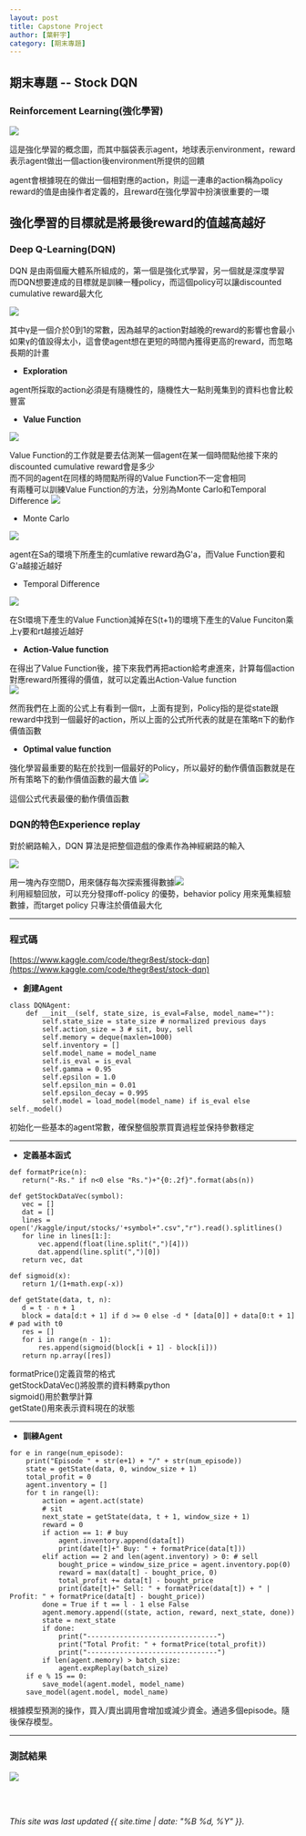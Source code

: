 ```yaml
---
layout: post
title: Capstone Project
author: [葉軒宇]
category: [期末專題]
---
```


## 期末專題 -- Stock DQN


### Reinforcement Learning(強化學習)

![](https://github.com/thegr8est/AI-course/blob/gh-pages/images/RL.PNG?raw=true)<br>

這是強化學習的概念圖，而其中腦袋表示agent，地球表示environment，reward表示agent做出一個action後environment所提供的回饋<br>

agent會根據現在的做出一個相對應的action，則這一連串的action稱為policy<br>
reward的值是由操作者定義的，且reward在強化學習中扮演很重要的一環<br>

強化學習的目標就是將最後reward的值越高越好<br>
---


### Deep Q-Learning(DQN)

DQN 是由兩個龐大體系所組成的，第一個是強化式學習，另一個就是深度學習<br>
而DQN想要達成的目標就是訓練一種policy，而這個policy可以讓discounted cumulative reward最大化<br>

![](https://github.com/thegr8est/AI-course/blob/gh-pages/images/cumulative.PNG?raw=true)<br>

其中γ是一個介於0到1的常數，因為越早的action對越晚的reward的影響也會最小<br>
如果γ的值設得太小，這會使agent想在更短的時間內獲得更高的reward，而忽略長期的計畫


* **Exploration**<br>

agent所採取的action必須是有隨機性的，隨機性大一點則蒐集到的資料也會比較豐富<br>


* **Value Function**<br>

![](https://github.com/thegr8est/AI-course/blob/gh-pages/images/value.PNG?raw=true)<br>

Value Function的工作就是要去估測某一個agent在某一個時間點他接下來的discounted cumulative reward會是多少<br>
而不同的agent在同樣的時間點所得的Value Function不一定會相同<br>
有兩種可以訓練Value Function的方法，分別為Monte Carlo和Temporal Difference
![](https://github.com/thegr8est/AI-course/blob/gh-pages/images/MCTD.PNG?raw=true)<br>


* Monte Carlo<br>

![](https://github.com/thegr8est/AI-course/blob/gh-pages/images/monte.PNG?raw=true)<br>

agent在Sa的環境下所產生的cumlative reward為G'a，而Value Function要和G'a越接近越好<br>


* Temporal Difference<br>

![](https://github.com/thegr8est/AI-course/blob/gh-pages/images/temporal.PNG?raw=true)<br>

在St環境下產生的Value Function減掉在S(t+1)的環境下產生的Value Funciton乘上γ要和rt越接近越好<br>


* **Action-Value function**<br>

在得出了Value Function後，接下來我們再把action給考慮進來，計算每個action對應reward所獲得的價值，就可以定義出Action-Value function<br>
![](https://github.com/thegr8est/AI-course/blob/gh-pages/images/actionvalue.PNG?raw=true)<br>

然而我們在上面的公式上有看到一個π，上面有提到，Policy指的是從state跟reward中找到一個最好的action，所以上面的公式所代表的就是在策略π下的動作價值函數<br>


* **Optimal value function**<br>

強化學習最重要的點在於找到一個最好的Policy，所以最好的動作價值函數就是在所有策略下的動作價值函數的最大值
![](https://github.com/thegr8est/AI-course/blob/gh-pages/images/optimal.PNG?raw=true)<br>

這個公式代表最優的動作價值函數


### DQN的特色Experience replay

對於網路輸入，DQN 算法是把整個遊戲的像素作為神經網路的輸入<br>

![](https://github.com/thegr8est/AI-course/blob/gh-pages/images/experience.PNG?raw=true)<br>

用一塊內存空間D，用來儲存每次探索獲得數據![](https://github.com/thegr8est/AI-course/blob/gh-pages/images/text.PNG?raw=true)<br>
利用經驗回放，可以充分發揮off-policy 的優勢，behavior policy 用來蒐集經驗數據，而target policy 只專注於價值最大化<br>


---
### 程式碼

[https://www.kaggle.com/code/thegr8est/stock-dqn](https://www.kaggle.com/code/thegr8est/stock-dqn)<br>


* **創建Agent**

```
class DQNAgent:
    def __init__(self, state_size, is_eval=False, model_name=""):
        self.state_size = state_size # normalized previous days
        self.action_size = 3 # sit, buy, sell
        self.memory = deque(maxlen=1000)
        self.inventory = []
        self.model_name = model_name
        self.is_eval = is_eval
        self.gamma = 0.95
        self.epsilon = 1.0
        self.epsilon_min = 0.01
        self.epsilon_decay = 0.995
        self.model = load_model(model_name) if is_eval else self._model()
 ```
 初始化一些基本的agent常數，確保整個股票買賣過程並保持參數穩定<br>
 
 
 ---
 * **定義基本函式**
 
 ```
 def formatPrice(n):
    return("-Rs." if n<0 else "Rs.")+"{0:.2f}".format(abs(n))

def getStockDataVec(symbol):
    vec = []
    dat = []
    lines = open('/kaggle/input/stocks/'+symbol+".csv","r").read().splitlines()
    for line in lines[1:]:
        vec.append(float(line.split(",")[4]))
        dat.append(line.split(",")[0])
    return vec, dat

def sigmoid(x):
    return 1/(1+math.exp(-x))

def getState(data, t, n):
    d = t - n + 1
    block = data[d:t + 1] if d >= 0 else -d * [data[0]] + data[0:t + 1] # pad with t0
    res = []
    for i in range(n - 1):
        res.append(sigmoid(block[i + 1] - block[i]))
    return np.array([res])
```
formatPrice()定義貨幣的格式<br>
getStockDataVec()將股票的資料轉乘python<br>
sigmoid()用於數學計算<br>
getState()用來表示資料現在的狀態


---
* **訓練Agent**

```
for e in range(num_episode):
    print("Episode " + str(e+1) + "/" + str(num_episode))
    state = getState(data, 0, window_size + 1)
    total_profit = 0
    agent.inventory = []
    for t in range(l):        
        action = agent.act(state)
        # sit
        next_state = getState(data, t + 1, window_size + 1)
        reward = 0
        if action == 1: # buy
            agent.inventory.append(data[t])
            print(date[t]+" Buy: " + formatPrice(data[t]))
        elif action == 2 and len(agent.inventory) > 0: # sell
            bought_price = window_size_price = agent.inventory.pop(0)
            reward = max(data[t] - bought_price, 0)
            total_profit += data[t] - bought_price
            print(date[t]+" Sell: " + formatPrice(data[t]) + " | Profit: " + formatPrice(data[t] - bought_price))
        done = True if t == l - 1 else False
        agent.memory.append((state, action, reward, next_state, done))
        state = next_state
        if done:
            print("--------------------------------")
            print("Total Profit: " + formatPrice(total_profit))
            print("--------------------------------")
        if len(agent.memory) > batch_size:
            agent.expReplay(batch_size)
    if e % 15 == 0:        
        save_model(agent.model, model_name)
    save_model(agent.model, model_name)
```
根據模型預測的操作，買入/賣出調用會增加或減少資金。通過多個episode。隨後保存模型。


---
### 測試結果

![](https://github.com/thegr8est/AI-course/blob/gh-pages/images/result.PNG?raw=true)<br>

<br>
<br>

*This site was last updated {{ site.time | date: "%B %d, %Y" }}.*

